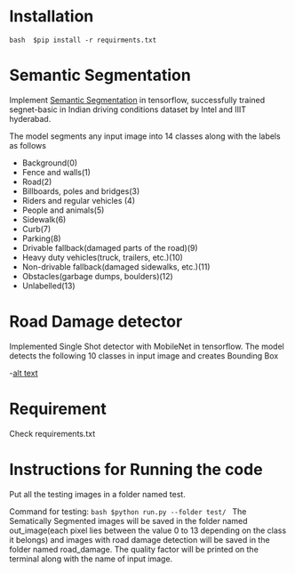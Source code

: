 # Installation
`bash 
$pip install -r requirments.txt
`

# Semantic Segmentation
Implement [Semantic Segmentation](http://arxiv.org/abs/1511.00561) in tensorflow,
successfully trained segnet-basic in Indian driving conditions dataset by Intel and IIIT hyderabad.


The model segments any input image into 14 classes along with the labels as follows 

- Background(0)
- Fence and walls(1)
- Road(2)
- Billboards, poles and bridges(3)
- Riders and regular vehicles (4) 
- People and animals(5) 
- Sidewalk(6)
- Curb(7)
- Parking(8)
- Drivable fallback(damaged parts of the road)(9)
- Heavy duty vehicles(truck, trailers, etc.)(10)
- Non-drivable fallback(damaged sidewalks, etc.)(11)
- Obstacles(garbage dumps, boulders)(12)
- Unlabelled(13)

# Road Damage detector 

Implemented Single Shot detector with MobileNet in tensorflow. The model detects the following 10 classes in input image and creates Bounding Box

-[alt text](a.png)

# Requirement

Check requirements.txt 


# Instructions for Running the code

Put all the testing images in a folder named test. 

Command for testing:
`bash
  $python run.py --folder test/
`
The Sematically Segmented images will be saved in the folder named out_image(each pixel lies between the value 0 to 13 depending on the class it belongs) and images with road damage detection will be saved in the folder named road_damage. The quality factor will be printed on the terminal along with the name of input image.  
